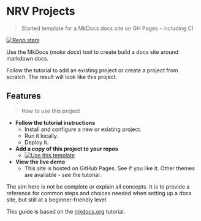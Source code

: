 # NRV Projects
>
> Started template for a MkDocs docs site on GH Pages - including CI

[![Repo stars](https://img.shields.io/github/stars/MichaelCurrin/mkdocs-quickstart?style=social)](https://github.com/MichaelCurrin/mkdocs-quickstart)

Use the MkDocs (_make docs_) tool to create build a docs site around markdown docs.

Follow the tutorial to add an existing project or create a project from scratch. The result will look like this project.

## Features
>
> How to use this project

- **Follow the tutorial instructions**
  - Install and configure a new or existing project.
  - Run it locally.
  - Deploy it.
- **Add a copy of this project to your repos**
  - [![Use this template](https://img.shields.io/badge/Use_this_template-2ea44f?logo=github)](https://github.com/MichaelCurrin/mkdocs-quickstart/generate)
- **View the live demo**
  - This site is hosted on GitHub Pages. See if you like it. Other themes are available - see the tutorial.

The aim here is not be complete or explain all concepts. It is to provide a reference for common steps and choices needed when setting up a docs site, but still at a beginner-friendly level.

This guide is based on the [mkdocs.org](https://www.mkdocs.org/) tutorial.
